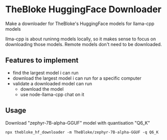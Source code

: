 # TheBloke HuggingFace Downloader
Make a downloader for TheBloke's HuggingFace models for llama-cpp models

llma-cpp is about runinng models locally, so it makes sense to focus on downloading those models. Remote models don't need to be downloaded.

## Features to implement
- find the largest model i can run
- download the largest model i can run for a specific computer
- validate a downloaded model can run
  - download the model
  - use node-llama-cpp chat on it


## Usage

Download "zephyr-7B-alpha-GGUF" model with quantisation "Q6_K"

```
npx thebloke_hf_downloader -m TheBloke/zephyr-7B-alpha-GGUF -q Q6_K
```


